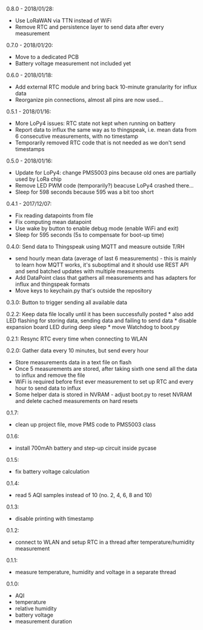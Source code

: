 0.8.0 - 2018/01/28:
  * Use LoRaWAN via TTN instead of WiFi
  * Remove RTC and persistence layer to send data after every measurement

0.7.0 - 2018/01/20:
  * Move to a dedicated PCB
  * Battery voltage measurement not included yet

0.6.0 - 2018/01/18:
  * Add external RTC module and bring back 10-minute granularity for influx data
  * Reorganize pin connections, almost all pins are now used...

0.5.1 - 2018/01/16:
  * More LoPy4 issues: RTC state not kept when running on battery
  * Report data to influx the same way as to thingspeak, i.e. mean data from 6 consecutive
    measurements, with no timestamp
  * Temporarily removed RTC code that is not needed as we don't send timestamps

0.5.0 - 2018/01/16:
  * Update for LoPy4: change PMS5003 pins because old ones are partially used by LoRa chip
  * Remove LED PWM code (temporarily?) beacuse LoPy4 crashed there...
  * Sleep for 598 seconds because 595 was a bit too short

0.4.1 - 2017/12/07:
  * Fix reading datapoints from file
  * Fix computing mean datapoint
  * Use wake by button to enable debug mode (enable WiFi and exit)
  * Sleep for 595 seconds (5s to compensate for boot-up time)

0.4.0: Send data to Thingspeak using MQTT and measure outside T/RH
  * send hourly mean data (average of last 6 measurements) - this is mainly to learn how
    MQTT works, it's suboptimal and it should use REST API and send batched updates with
    multiple measurements
  * Add DataPoint class that gathers all measurements and has adapters for influx and
    thingspeak formats
  * Move keys to keychain.py that's outside the repository

0.3.0: Button to trigger sending all available data

0.2.2: Keep data file locally until it has been successfully posted
	* also add LED flashing for storing data, sending data and failing to send data
	* disable expansion board LED during deep sleep
	* move Watchdog to boot.py

0.2.1: Resync RTC every time when connecting to WLAN

0.2.0: Gather data every 10 minutes, but send every hour
  * Store measurements data in a text file on flash
  * Once 5 measurements are stored, after taking sixth one
    send all the data to influx and remove the file
  * WiFi is required before first ever measurement to set up RTC
    and every hour to send data to influx
  * Some helper data is stored in NVRAM - adjust boot.py to reset
    NVRAM and delete cached measurements on hard resets

0.1.7:
  * clean up project file, move PMS code to PMS5003 class

0.1.6:
  * install 700mAh battery and step-up circuit inside pycase

0.1.5:
  * fix battery voltage calculation

0.1.4:
  * read 5 AQI samples instead of 10 (no. 2, 4, 6, 8 and 10)

0.1.3:
  * disable printing with timestamp

0.1.2:
  * connect to WLAN and setup RTC in a thread after temperature/humidity measurement

0.1.1:
  * measure temperature, humidity and voltage in a separate thread

0.1.0:
  * AQI
  * temperature
  * relative humidity
  * battery voltage
  * measurement duration
